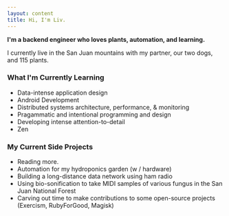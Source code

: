 ```yaml
---
layout: content
title: Hi, I'm Liv.
---
```


**I'm a backend engineer who loves plants, automation, and learning.**

I currently live in the San Juan mountains with my partner, our two dogs, and 115 plants.


### What I'm Currently Learning

-  Data-intense application design
-  Android Development
-  Distributed systems architecture, performance, & monitoring
-  Pragammatic and intentional programming and design
-  Developing intense attention-to-detail
-  Zen

### My Current Side Projects

-  Reading more.
-  Automation for my hydroponics garden (w / hardware)
-  Building a long-distance data network using ham radio
-  Using bio-sonification to take MIDI samples of various fungus in the San Juan National Forest
-  Carving out time to make contributions to some open-source projects (Exercism, RubyForGood, Magisk)
